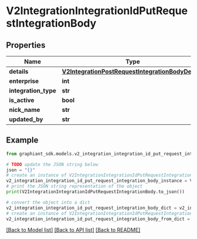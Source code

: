 # V2IntegrationIntegrationIdPutRequestIntegrationBody


## Properties

Name | Type | Description | Notes
------------ | ------------- | ------------- | -------------
**details** | [**V2IntegrationPostRequestIntegrationBodyDetails**](V2IntegrationPostRequestIntegrationBodyDetails.md) |  | [optional] 
**enterprise** | **int** |  | [optional] 
**integration_type** | **str** |  | [optional] 
**is_active** | **bool** |  | [optional] 
**nick_name** | **str** |  | [optional] 
**updated_by** | **str** |  | [optional] 

## Example

```python
from graphiant_sdk.models.v2_integration_integration_id_put_request_integration_body import V2IntegrationIntegrationIdPutRequestIntegrationBody

# TODO update the JSON string below
json = "{}"
# create an instance of V2IntegrationIntegrationIdPutRequestIntegrationBody from a JSON string
v2_integration_integration_id_put_request_integration_body_instance = V2IntegrationIntegrationIdPutRequestIntegrationBody.from_json(json)
# print the JSON string representation of the object
print(V2IntegrationIntegrationIdPutRequestIntegrationBody.to_json())

# convert the object into a dict
v2_integration_integration_id_put_request_integration_body_dict = v2_integration_integration_id_put_request_integration_body_instance.to_dict()
# create an instance of V2IntegrationIntegrationIdPutRequestIntegrationBody from a dict
v2_integration_integration_id_put_request_integration_body_from_dict = V2IntegrationIntegrationIdPutRequestIntegrationBody.from_dict(v2_integration_integration_id_put_request_integration_body_dict)
```
[[Back to Model list]](../README.md#documentation-for-models) [[Back to API list]](../README.md#documentation-for-api-endpoints) [[Back to README]](../README.md)



